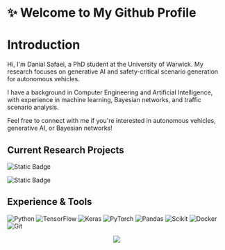 # ✨ Welcome to My Github Profile

# Introduction

Hi, I'm Danial Safaei, a PhD student at the University of Warwick. My research focuses on generative AI and safety-critical scenario generation for autonomous vehicles.

I have a background in Computer Engineering and Artificial Intelligence, with experience in machine learning, Bayesian networks, and traffic scenario analysis.

Feel free to connect with me if you're interested in autonomous vehicles, generative AI, or Bayesian networks!

## Current Research Projects

![Static Badge](https://img.shields.io/badge/Generative%20AI%20for%20Scenario%20Generation-8A2BE2)

![Static Badge](https://img.shields.io/badge/Fidelity%20of%20Synthetic%20Data-8A2BE2)

<!-- ## Contributions
![GitHub streak stats](https://github-readme-streak-stats.herokuapp.com/?user=YourUsername&theme=dark) -->

## Experience & Tools
![Python](https://img.shields.io/badge/Python-14354C?style=for-the-badge&logo=python&logoColor=white)
![TensorFlow](https://img.shields.io/badge/TensorFlow-FF6F00?style=for-the-badge&logo=tensorflow&logoColor=white)
![Keras](https://img.shields.io/badge/Keras-D00000?style=for-the-badge&logo=keras&logoColor=white)
![PyTorch](https://img.shields.io/badge/PyTorch-EE4C2C?style=for-the-badge&logo=pytorch&logoColor=white)
![Pandas](https://img.shields.io/badge/Pandas-150458?style=for-the-badge&logo=pandas&logoColor=white)
![Scikit](https://img.shields.io/badge/Scikit-F7931E?style=for-the-badge&logo=scikit-learn&logoColor=white)
![Docker](https://img.shields.io/badge/Docker-2496ED?style=for-the-badge&logo=docker&logoColor=white)
![Git](https://img.shields.io/badge/Git-F05032?style=for-the-badge&logo=git&logoColor=white)


<!-- ## GitHub Stats
![Your GitHub stats](https://github-readme-stats.vercel.app/api?username=YourUsername&show_icons=true&theme=radical)

### Top Languages
![Top Langs](https://github-readme-stats.vercel.app/api/top-langs/?username=YourUsername&layout=compact&theme=radical)

### Contribution Streak
![GitHub streak stats](https://github-readme-streak-stats.herokuapp.com/?user=YourUsername&theme=dark) -->


<!-- Snake contribution graph -->
<div align="center">
  <img src="https://raw.githubusercontent.com/YourUsername/YourUsername/output/github-contribution-grid-snake.svg" />
</div>